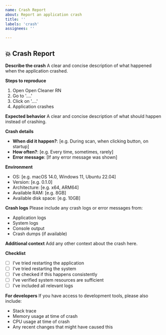 ```yaml
---
name: Crash Report
about: Report an application crash
title: ''
labels: 'crash'
assignees: ''

---
```


## 💥 Crash Report

**Describe the crash**
A clear and concise description of what happened when the application crashed.

**Steps to reproduce**
1. Open Open Cleaner RN
2. Go to '....'
3. Click on '....'
4. Application crashes

**Expected behavior**
A clear and concise description of what should happen instead of crashing.

**Crash details**
- **When did it happen?**: [e.g. During scan, when clicking button, on startup]
- **How often?**: [e.g. Every time, sometimes, rarely]
- **Error message**: [If any error message was shown]

**Environment**
- OS: [e.g. macOS 14.0, Windows 11, Ubuntu 22.04]
- Version: [e.g. 0.1.0]
- Architecture: [e.g. x64, ARM64]
- Available RAM: [e.g. 8GB]
- Available disk space: [e.g. 10GB]

**Crash logs**
Please include any crash logs or error messages from:
- Application logs
- System logs
- Console output
- Crash dumps (if available)

**Additional context**
Add any other context about the crash here.

**Checklist**
- [ ] I've tried restarting the application
- [ ] I've tried restarting the system
- [ ] I've checked if this happens consistently
- [ ] I've verified system resources are sufficient
- [ ] I've included all relevant logs

**For developers**
If you have access to development tools, please also include:
- Stack trace
- Memory usage at time of crash
- CPU usage at time of crash
- Any recent changes that might have caused this 
